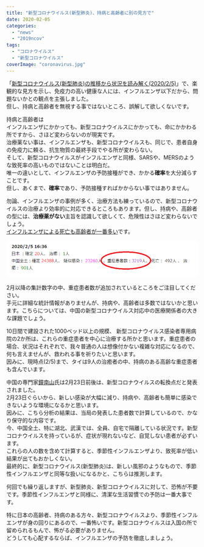 ```yaml
---
title: "新型コロナウイルス(新型肺炎)、持病と高齢者に別の見方で"
date: 2020-02-05
categories: 
  - "news"
  - "2019ncov"
tags: 
  - "コロナウイルス"
  - "新型コロナウイルス"
coverImage: "coronavirus.jpg"
---
```


「[新型コロナウイルス(新型肺炎)の推移から状況を読み解く(2020/2/5)](https://blog.loveapple.cn/news/202002052790.html)」で、楽観的な見方を示し、免疫力の高い健康な人には、インフルエンザ以下だから、問題ないかとの観点を主張しました。  
但し、持病と高齢者を無視する事ではないところ、誤解して欲しくないです。

持病と高齢者は  
インフルエンザにかかっても、新型コロナウイルスにかかっても、命にかかわる所ですから、さほど変わらないのが現実です。  
治療薬ない事は、インフルエンザも、新型コロナウイルスも、同じで、患者自身の免疫力に頼る、抗生物質の最終手段でやる所が変わらない。  
そして、新型コロナウイルスがインフルエンザと同様、SARSや、MERSのような致死率の高いものではないことは明白だ。  
唯一の違いとして、インフルエンザの予防接種ができ、かかる**確率**を大分減らすことです。  
但し、あくまで、**確率**であり、予防接種すればかからない事ではありません。

勿論、インフルエンザの事例が多く、治療方法も練っているので、新型コロナウイルスの治療より効率的に対応できるところもあります。但し、持病や、高齢者の型には、**治療薬がない**主旨を認識して欲しくて、危険性はさほど変わらないでしょう。  
[インフルエンザによる死亡も高齢者が一番多い](https://influ-info.jp/basic/threat.html)です。

![](images/SnapCrab_NoName_2020-2-5_17-47-28_No-00.png)

2月以降の集計数字の中、重症患者数が追加されているところをご注目してください。  
手元に詳細な統計情報がありませんが、持病や、高齢者は多数ではないかと思います。こちらについては、中国の新型コロナウイルス対応中の医療関係者の大きな課題でしょう。

10日間で建設された1000ベッド以上の規模、 新型コロナウイルス感染者専用病院の2か所は、これらの重症患者を中心に治療する所かと思います。重症患者の場合、状況はそれぞれで、我々普通の人は想像付かない複雑な対応になるので、何も言えませんが、救われる事を祈りたいと思います。  
因みに、現時点(2/5)まで、タイは9人の治癒者の中、持病のある高齢な重症患者も含んでいます。

中国の専門家[鐘南山](https://ja.wikipedia.org/wiki/%E9%8D%BE%E5%8D%97%E5%B1%B1)氏は2月23日前後は、新型コロナウイルスの転換点だと発表されました。  
2月23日ぐらいから、新しい感染が大幅に減り、持病や、高齢者も簡単に感染できないような環境になるかと思います。  
因みに、こちら分析の結果は、当局の発表した患者数で計算しているので、かなり保守的な内容です。  
今、中国全土、特に湖北、武漢では、全員、自宅で隔離している状況です。新型コロナウイルスを持っているが、症状が現れないなど、自覚しない患者が必ずいます。  
これらの人の数を含めて計算すると、季節性インフルエンザより、致死率が低い結果が出てもおかしくない。  
最終的に、新型コロナウイルス(新型肺炎)は、新しい風邪のようなもので、季節性インフルエンザと同等な扱いになるかと、こちらは推測します。

何回でも繰り返しますが、新型肺炎、新型コロナウイルスに対して、恐怖が不要です。季節性インフルエンザと同様に、清潔な生活習慣での予防は一番大事です。

特に日本の高齢者、持病のある方々、新型コロナウイルスより、季節性インフルエンザが身の回りにあるので、一番怖いです。新型コロナウイルスは入国の所で留められるもんで、怖がる必要がありません。  
どうしても心配するならば、インフルエンザの予防を徹底しましょう。
